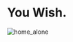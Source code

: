 # You Wish.




![home_alone](https://user-images.githubusercontent.com/52748285/105639018-cb49f500-5e6d-11eb-98ba-26d5a576a846.gif)

